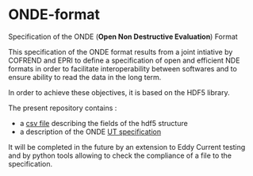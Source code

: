 # ONDE-format
Specification of the ONDE (**Open Non Destructive Evaluation**) Format


This specification of the ONDE format results from a joint intiative by COFREND and EPRI to define a specification of open and efficient NDE formats in order to facilitate interoperability between softwares and to ensure ability to read the data in the long term. 

In order to achieve these objectives, it is based on the HDF5 library.

The present repository contains : 
* a [csv file](ONDE_fields/ONDE_fields.csv) describing the fields of the hdf5 structure
* a description of the ONDE [UT specification](UT_specification/UT_file_format.md)

It will be completed in the future by an extension to Eddy Current testing and by python tools allowing to check the compliance of a file to the specification.
